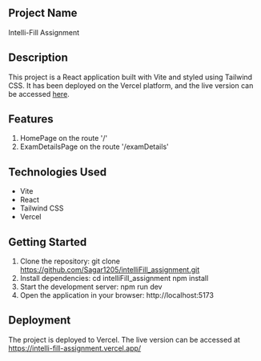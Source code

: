 ## Project Name

Intelli-Fill Assignment

## Description

This project is a React application built with Vite and styled using Tailwind CSS. It has been deployed on the Vercel platform, and the live version can be accessed [here](https://intelli-fill-assignment.vercel.app/).

## Features

1. HomePage on the route '/'
2. ExamDetailsPage on the route '/examDetails'

## Technologies Used

- Vite
- React
- Tailwind CSS
- Vercel

## Getting Started

1. Clone the repository:
      git clone https://github.com/Sagar1205/intelliFill_assignment.git
 2. Install dependencies:
      cd intelliFill_assignment
      npm install
3. Start the development server:
      npm run dev
5. Open the application in your browser: http://localhost:5173

## Deployment
The project is deployed to Vercel. The live version can be accessed at https://intelli-fill-assignment.vercel.app/
